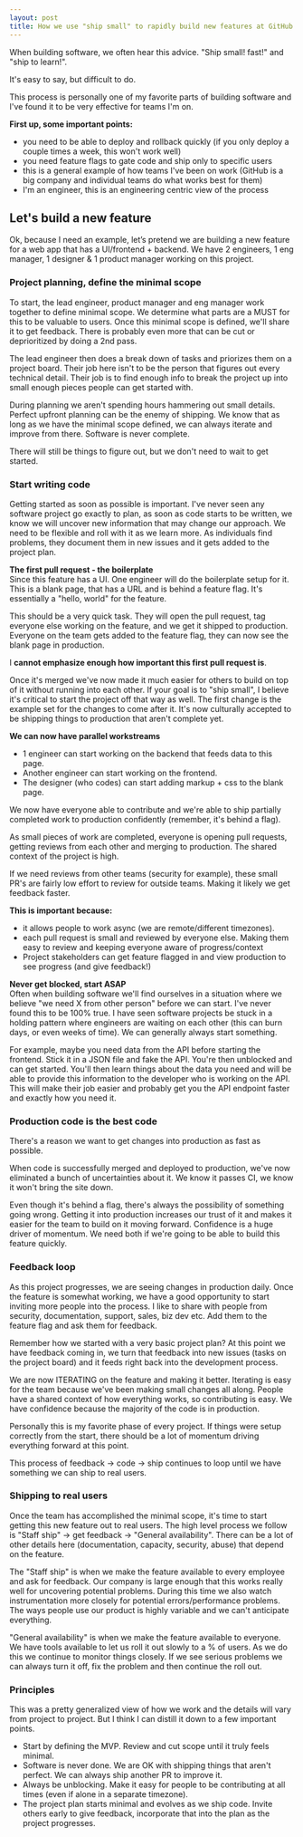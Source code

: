 ```yaml
---
layout: post
title: How we use "ship small" to rapidly build new features at GitHub
---
```


When building software, we often hear this advice. "Ship small! fast!" and "ship to learn!".

It's easy to say, but difficult to do.

This process is personally one of my favorite parts of building software and I've found it to be very effective for teams I'm on.

**First up, some important points:**

- you need to be able to deploy and rollback quickly (if you only deploy a couple times a week, this won't work well)
- you need feature flags to gate code and ship only to specific users
- this is a general example of how teams I've been on work (GitHub is a big company and individual teams do what works best for them)
- I'm an engineer, this is an engineering centric view of the process

## Let's build a new feature
Ok, because I need an example, let’s pretend we are building a new feature for a web app that has a UI/frontend + backend. We have 2 engineers, 1 eng manager, 1 designer & 1 product manager working on this project.

### Project planning, define the minimal scope
To start, the lead engineer, product manager and eng manager work together to define minimal scope. We determine what parts are a MUST for this to be valuable to users.
Once this minimal scope is defined, we'll share it to get feedback. There is probably even more that can be cut or deprioritized by doing a 2nd pass.

The lead engineer then does a break down of tasks and priorizes them on a project board. Their job here isn't to be the person that figures out every technical detail. Their job is to find enough info to break the project up into small enough pieces people can get started with.

During planning we aren't spending hours hammering out small details. Perfect upfront planning can be the enemy of shipping. We know that as long as we have the minimal scope defined, we can always iterate and improve from there. Software is never complete.

There will still be things to figure out, but we don't need to wait to get started.

### Start writing code
Getting started as soon as possible is important. I've never seen any software project go exactly to plan, as soon as code starts to be written, we know we will uncover new information that may change our approach.
We need to be flexible and roll with it as we learn more. As individuals find problems, they document them in new issues and it gets added to the project plan.

**The first pull request - the boilerplate**  
Since this feature has a UI. One engineer will do the boilerplate setup for it. This is a blank page, that has a URL and is behind a feature flag. It's essentially a "hello, world" for the feature.

This should be a very quick task. They will open the pull request, tag everyone else working on the feature, and we get it shipped to production. Everyone on the team gets added to the feature flag, they can now see the blank page in production.

I **cannot emphasize enough how important this first pull request is**. 

Once it's merged we've now made it much easier for others to build on top of it without running into each other. If your goal is to "ship small", I believe it's critical
to start the project off that way as well. The first change is the example set for the changes to come after it. It's now culturally accepted to be shipping things to production
that aren't complete yet.

**We can now have parallel workstreams**  
- 1 engineer can start working on the backend that feeds data to this page.
- Another engineer can start working on the frontend. 
- The designer (who codes) can start adding markup + css to the blank page.

We now have everyone able to contribute and we're able to ship partially completed work to production confidently (remember, it's behind a flag).

As small pieces of work are completed, everyone is opening pull requests, getting reviews from each other and merging to production. The shared context of the project is high.

If we need reviews from other teams (security for example), these small PR's are fairly low effort to review for outside teams. Making it likely we get feedback faster.

**This is important because:**  
- it allows people to work async (we are remote/different timezones).
- each pull request is small and reviewed by everyone else. Making them easy to review and keeping everyone aware of progress/context
- Project stakeholders can get feature flagged in and view production to see progress (and give feedback!)

**Never get blocked, start ASAP**  
Often when building software we'll find ourselves in a situation where we believe "we need X from other person" before we can start. I've never found this to be 100% true.
I have seen software projects be stuck in a holding pattern where engineers are waiting on each other (this can burn days, or even weeks of time). We can generally always start something.

For example, maybe you need data from the API before starting the frontend. Stick it in a JSON file and fake the API. You're then unblocked and can get started. You'll then learn things about the data you need and will be able to provide this information to the developer who is working on the API. This will make their job easier and probably get you the API endpoint faster and exactly how you need it.

### Production code is the best code
There's a reason we want to get changes into production as fast as possible.

When code is successfully merged and deployed to production, we've now eliminated a bunch of uncertainties about it. We know it passes CI, we know it won't bring the site down.

Even though it's behind a flag, there's always the possibility of something going wrong. Getting it into production increases our trust of it and makes it easier for the team
to build on it moving forward. Confidence is a huge driver of momentum. We need both if we're going to be able to build this feature quickly.

### Feedback loop
As this project progresses, we are seeing changes in production daily. Once the feature is somewhat working, we have a good opportunity to start inviting more people into the process. 
I like to share with people from security, documentation, support, sales, biz dev etc. Add them to the feature flag and ask them for feedback.  

Remember how we started with a very basic project plan? At this point we have feedback coming in, we turn that feedback into new issues (tasks on the project board) and it feeds right
back into the development process.

We are now ITERATING on the feature and making it better. Iterating is easy for the team because we've been making small changes all along. People have a shared context
of how everything works, so contributing is easy. We have confidence because the majority of the code is in production.

Personally this is my favorite phase of every project. If things were setup correctly from the start, there should be a lot of momentum driving everything forward at this point.

This process of feedback -> code -> ship continues to loop until we have something we can ship to real users.

### Shipping to real users
Once the team has accomplished the minimal scope, it's time to start getting this new feature out to real users.
The high level process we follow is "Staff ship" -> get feedback -> "General availability". There can be a lot of other details here (documentation, capacity, security, abuse) that depend on the feature.

The "Staff ship" is when we make the feature available to every employee and ask for feedback. Our company is large enough that this works really well for uncovering 
potential problems. During this time we also watch instrumentation more closely for potential errors/performance problems. The ways people use our product is highly
variable and we can't anticipate everything.

"General availability" is when we make the feature available to everyone. We have tools available to let us roll it out slowly to a % of users. As we do this we continue to
monitor things closely. If we see serious problems we can always turn it off, fix the problem and then continue the roll out.

### Principles

This was a pretty generalized view of how we work and the details will vary from project to project. But I think I can distill it down to a few important points.

- Start by defining the MVP. Review and cut scope until it truly feels minimal.
- Software is never done. We are OK with shipping things that aren't perfect. We can always ship another PR to improve it.
- Always be unblocking. Make it easy for people to be contributing at all times (even if alone in a separate timezone).
- The project plan starts minimal and evolves as we ship code. Invite others early to give feedback, incorporate that into the plan as the project progresses.
